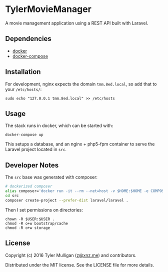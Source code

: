 # TylerMovieManager

A movie management application using a REST API built with Laravel.

## Dependencies

* [docker](https://docs.docker.com/engine/installation/)
* [docker-compose](https://docs.docker.com/compose/install/)

## Installation

For development, nginx expects the domain `tmm.8ed.local`, so add that to your `/etc/hosts/`:

```
sudo echo "127.0.0.1 tmm.8ed.local" >> /etc/hosts
```

## Usage

The stack runs in docker, which can be started with:

```
docker-compose up
```

This setups a database, and an nginx + php5-fpm container to serve the Laravel project located in `src`. 

## Developer Notes

The `src` base was generated with composer:

```bash
# dockerized composer
alias composer='docker run -it --rm --net=host -v $HOME:$HOME -e COMPOSER_HOME="$HOME/.composer" -u $UID -w `pwd` composer/composer:master-php5-alpine'
cd src
composer create-project --prefer-dist laravel/laravel .
```

Then I set permissions on directories:

```
chown -R $USER:$USER .
chmod -R o+w bootstrap/cache
chmod -R o+w storage
```

## License

Copyright (c) 2016 Tyler Mulligan (z@xnz.me) and contributors.

Distributed under the MIT license. See the LICENSE file for more details.
